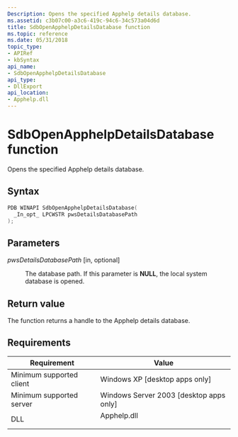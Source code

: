 ```yaml
---
Description: Opens the specified Apphelp details database.
ms.assetid: c3b07c00-a3c6-419c-94c6-34c573a04d6d
title: SdbOpenApphelpDetailsDatabase function
ms.topic: reference
ms.date: 05/31/2018
topic_type: 
- APIRef
- kbSyntax
api_name: 
- SdbOpenApphelpDetailsDatabase
api_type: 
- DllExport
api_location: 
- Apphelp.dll
---
```


# SdbOpenApphelpDetailsDatabase function

Opens the specified Apphelp details database.

## Syntax


```C++
PDB WINAPI SdbOpenApphelpDetailsDatabase(
  _In_opt_ LPCWSTR pwsDetailsDatabasePath
);
```



## Parameters

<dl> <dt>

*pwsDetailsDatabasePath* \[in, optional\]
</dt> <dd>

The database path. If this parameter is **NULL**, the local system database is opened.

</dd> </dl>

## Return value

The function returns a handle to the Apphelp details database.

## Requirements



| Requirement | Value |
|-------------------------------------|----------------------------------------------------------------------------------------|
| Minimum supported client<br/> | Windows XP \[desktop apps only\]<br/>                                            |
| Minimum supported server<br/> | Windows Server 2003 \[desktop apps only\]<br/>                                   |
| DLL<br/>                      | <dl> <dt>Apphelp.dll</dt> </dl> |



 

 





